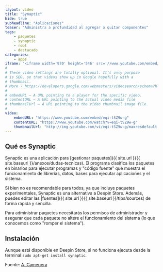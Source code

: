 ```yaml
---
layout: video
title: "Synaptic"
hide: true
subheadline: "Aplicaciones"
teaser: "Administra a profundidad al agregar o quitar componentes"
tags:
    - paquetes
    - synaptic
    - root
    - destacado
categories:
    - apps
iframe: "<iframe width='970' height='546' src='//www.youtube.com/embed/eqi-tSZ9w-g' frameborder='0' allowfullscreen></iframe>"
#
# These video settings are totally optional. It's only purpose
# is SEO, so that videos show up in Google hopefully with a
# thumbnail.
# More › https://developers.google.com/webmasters/videosearch/schema?hl=en&rd=1
#
# embedURL – A URL pointing to a player for the specific video.
# contentURL – A URL pointing to the actual video media file
# thumbnailUrl – A URL pointing to the video thumbnail image file.
#
video:
    embedURL: "https://www.youtube.com/embed/eqi-tSZ9w-g"
    contentURL: "https://www.youtube.com/watch?v=eqi-tSZ9w-g"
    thumbnailUrl: "http://img.youtube.com/vi/eqi-tSZ9w-g/maxresdefault.jpg"
---
```

<!--more-->

## Qué es Synaptic

Synaptic es una aplicación para [gestionar paquetes]({{ site.url }}{{ site.baseurl }}/anexos/dudas-tecnicas). El programa clasifica los paquetes en binarios para ejecutar programas y "código fuente" que muestra el funcionamiento de librerías, datos, bases para ejecutar aplicaciones y el sistema.

Si bien no es recomendable para todos, ya que incluye paquetes experimentales, Synaptic es una alternativa a Deepin Store. Además, puedes editar las [fuentes]({{ site.url }}{{ site.baseurl }}/tips/sources) de forma rápida y sencilla.

Para administrar paquetes necesitarás los permisos de administrador y asegurar que cada paquete no altere el funcionamiento del sistema (lo que conocemos como "romper el sistema").

## Instalación

Aunque está disponible en Deepin Store, si no funciona ejecuta desde la terminal `sudo apt-get install synaptic`.

Fuente: [A. Camenera](https://www.youtube.com/channel/UCueXeAH1UD72MqwpIFWveXA)
